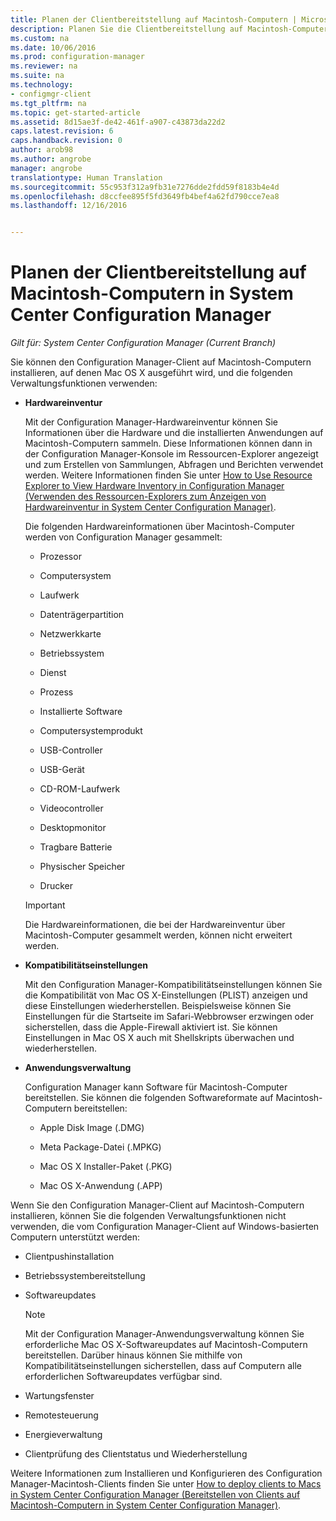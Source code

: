 ```yaml
---
title: Planen der Clientbereitstellung auf Macintosh-Computern | Microsoft-Dokumentation
description: Planen Sie die Clientbereitstellung auf Macintosh-Computern in System Center Configuration Manager.
ms.custom: na
ms.date: 10/06/2016
ms.prod: configuration-manager
ms.reviewer: na
ms.suite: na
ms.technology:
- configmgr-client
ms.tgt_pltfrm: na
ms.topic: get-started-article
ms.assetid: 8d15ae3f-de42-461f-a907-c43873da22d2
caps.latest.revision: 6
caps.handback.revision: 0
author: arob98
ms.author: angrobe
manager: angrobe
translationtype: Human Translation
ms.sourcegitcommit: 55c953f312a9fb31e7276dde2fdd59f8183b4e4d
ms.openlocfilehash: d8ccfee895f5fd3649fb4bef4a62fd790cce7ea8
ms.lasthandoff: 12/16/2016


---
```

# <a name="planning-for-client-deployment-to-mac-computers-in-system-center-configuration-manager"></a>Planen der Clientbereitstellung auf Macintosh-Computern in System Center Configuration Manager

*Gilt für: System Center Configuration Manager (Current Branch)*

Sie können den Configuration Manager-Client auf Macintosh-Computern installieren, auf denen Mac OS X ausgeführt wird, und die folgenden Verwaltungsfunktionen verwenden:  

-   **Hardwareinventur**  

     Mit der Configuration Manager-Hardwareinventur können Sie Informationen über die Hardware und die installierten Anwendungen auf Macintosh-Computern sammeln. Diese Informationen können dann in der Configuration Manager-Konsole im Ressourcen-Explorer angezeigt und zum Erstellen von Sammlungen, Abfragen und Berichten verwendet werden. Weitere Informationen finden Sie unter [How to Use Resource Explorer to View Hardware Inventory in Configuration Manager (Verwenden des Ressourcen-Explorers zum Anzeigen von Hardwareinventur in System Center Configuration Manager)](../../../../core/clients/manage/inventory/use-resource-explorer-to-view-hardware-inventory.md).  

     Die folgenden Hardwareinformationen über Macintosh-Computer werden von Configuration Manager gesammelt:  

    -   Prozessor  

    -   Computersystem  

    -   Laufwerk  

    -   Datenträgerpartition  

    -   Netzwerkkarte  

    -   Betriebssystem  

    -   Dienst  

    -   Prozess  

    -   Installierte Software  

    -   Computersystemprodukt  

    -   USB-Controller  

    -   USB-Gerät  

    -   CD-ROM-Laufwerk  

    -   Videocontroller  

    -   Desktopmonitor  

    -   Tragbare Batterie  

    -   Physischer Speicher  

    -   Drucker  

    > [!IMPORTANT]  
    >  Die Hardwareinformationen, die bei der Hardwareinventur über Macintosh-Computer gesammelt werden, können nicht erweitert werden.  

-   **Kompatibilitätseinstellungen**  

     Mit den Configuration Manager-Kompatibilitätseinstellungen können Sie die Kompatibilität von Mac OS X-Einstellungen (PLIST) anzeigen und diese Einstellungen wiederherstellen. Beispielsweise können Sie Einstellungen für die Startseite im Safari-Webbrowser erzwingen oder sicherstellen, dass die Apple-Firewall aktiviert ist. Sie können Einstellungen in Mac OS X auch mit Shellskripts überwachen und wiederherstellen.  

-   **Anwendungsverwaltung**  

     Configuration Manager kann Software für Macintosh-Computer bereitstellen. Sie können die folgenden Softwareformate auf Macintosh-Computern bereitstellen:  

    -   Apple Disk Image (.DMG)  

    -   Meta Package-Datei (.MPKG)  

    -   Mac OS X Installer-Paket (.PKG)  

    -   Mac OS X-Anwendung (.APP)  

 Wenn Sie den Configuration Manager-Client auf Macintosh-Computern installieren, können Sie die folgenden Verwaltungsfunktionen nicht verwenden, die vom Configuration Manager-Client auf Windows-basierten Computern unterstützt werden:  

-   Clientpushinstallation  

-   Betriebssystembereitstellung  

-   Softwareupdates  

    > [!NOTE]  
    >  Mit der Configuration Manager-Anwendungsverwaltung können Sie erforderliche Mac OS X-Softwareupdates auf Macintosh-Computern bereitstellen. Darüber hinaus können Sie mithilfe von Kompatibilitätseinstellungen sicherstellen, dass auf Computern alle erforderlichen Softwareupdates verfügbar sind.  

-   Wartungsfenster  

-   Remotesteuerung  

-   Energieverwaltung  

-   Clientprüfung des Clientstatus und Wiederherstellung  

 Weitere Informationen zum Installieren und Konfigurieren des Configuration Manager-Macintosh-Clients finden Sie unter [How to deploy clients to Macs in System Center Configuration Manager (Bereitstellen von Clients auf Macintosh-Computern in System Center Configuration Manager)](../../../../core/clients/deploy/deploy-clients-to-macs.md).

